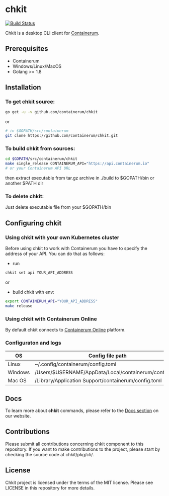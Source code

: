 # chkit
[![Build Status](https://travis-ci.org/containerum/chkit.svg?branch=master)](https://travis-ci.org/containerum/chkit)

Chkit is a desktop CLI client for [Containerum](https://github.com/containerum/containerum).

## Prerequisites
* Containerum
* Windows/Linux/MacOS
* Golang >= 1.8

## Installation

### To get chkit source:

```bash
go get -u -v github.com/containerum/chkit

```
or

```bash
# in $GOPATH/src/containerum
git clone https://github.com/containerum/chkit.git
```

### To build chkit from sources:
```bash
cd $GOPATH/src/containerum/chkit
make single_release CONTAINERUM_API="https://api.containerum.io"  
# or your Containerum API URL
```
then extract executable from tar.gz archive in ./build  to $GOPATH/bin or another $PATH dir

### To delete chkit:
Just delete executable file from your $GOPATH/bin

## Configuring chkit

### Using chkit with your own Kubernetes cluster
Before using chkit to work with Containerum you have to specify the address of your API. You can do that as follows:

* run
```bash
chkit set api YOUR_API_ADDRESS
```

or 

* build chkit with env:
```bash
export CONTAINERUM_API="YOUR_API_ADDRESS"
make release
```

### Using chkit with Containerum Online
By default chkit connects to [Containerum Online](https://containerum.com/price/online/) platform. 

### Configuraton and logs
|    OS   | Config file path | Logs path |
| ------- | ---------------- | --------- |
| Linux   | ~/.config/containerum/config.toml | ~/.config/containerum/support |
| Windows | /Users/$USERNAME/AppData/Local/containerum/config.toml | /Users/$USERNAME/AppData/Local/containerum/suppport |
| Mac OS | /Library/Application Support/containerum/config.toml | /Library/Logs/containerum

## Docs
To learn more about **chkit** commands, please refer to the [Docs section](https://docs.containerum.com/docs/about/) on our website.

## Contributions
Please submit all contributions concerning chkit component to this repository. If you want to make contributions to the project, please start by checking the source code at chkit/pkg/cli/.

## License
Chkit project is licensed under the terms of the MIT license. Please see LICENSE in this repository for more details. 
